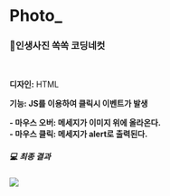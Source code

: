 # Photo_
<h3>📸인생사진 쏙쏙 코딩네컷</h3>
<br>
<p><b>디자인:</b> HTML</p>
<p><b>기능:<b> JS를 이용하여 클릭시 이벤트가 발생</p>
- 마우스 오버: 메세지가 이미지 위에 올라온다. <br>
- 마우스 클릭: 메세지가 alert로 출력된다.

<h5>💻 최종 결과</h5>
<img src="https://user-images.githubusercontent.com/97931260/231816895-abc43f95-8077-4f56-a8b5-75f3061bab19.gif" />
